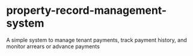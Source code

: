 # property-record-management-system
A simple system to manage tenant payments, track payment history, and monitor arrears or advance payments
